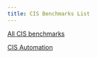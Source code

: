 ```yaml
---
title: CIS Benchmarks List
---
```


[All CIS benchmarks](https://www.cisecurity.org/cis-benchmarks)

[CIS Automation](https://github.com/ansible-lockdown/AMAZON2023-CIS/tree/devel)
